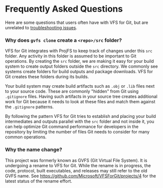 Frequently Asked Questions
==========================

Here are some questions that users often have with VFS for Git, but are
unrelated to [troubleshooting issues](troubleshooting.md).

### Why does `gvfs clone` create a `<repo>/src` folder?

VFS for Git integrates with ProjFS to keep track of changes under this `src` folder.
Any activity in this folder is assumed to be important to Git operations. By
creating the `src` folder, we are making it easy for your build system to
create output folders outside the `src` directory. We commonly see systems
create folders for build outputs and package downloads. VFS for Git creates
these folders during its builds.

Your build system may create build artifacts such as `.obj` or `.lib` files
next to your source code. These are commonly "hidden" from Git using
`.gitignore` files. Having such artifacts in your source tree creates
additional work for Git because it needs to look at these files and match them
against the `.gitignore` patterns.

By following the pattern VFS for Git tries to establish and placing your build
intermediates and outputs parallel with the `src` folder and not inside it,
you can help optimize Git command performance for developers in the repository
by limiting the number of files Git needs to consider for many common
operations.

### Why the name change?

This project was formerly known as GVFS (Git Virtual File System). It is
undergoing a rename to VFS for Git. While the rename is in progress, the
code, protocol, built executables, and releases may still refer to the old
GVFS name. See https://github.com/Microsoft/VFSForGit/projects/4 for the
latest status of the rename effort.
